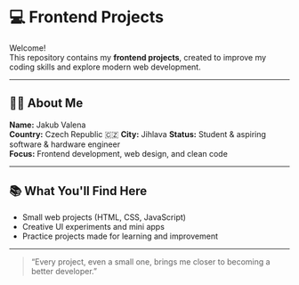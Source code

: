 # 💻 Frontend Projects

Welcome!  
This repository contains my **frontend projects**, created to improve my coding skills and explore modern web development.

---

## 👨‍💻 About Me
**Name:** Jakub Valena  
**Country:** Czech Republic 🇨🇿
**City:** Jihlava 
**Status:** Student & aspiring software & hardware engineer   
**Focus:** Frontend development, web design, and clean code

---

## 📚 What You'll Find Here
- Small web projects (HTML, CSS, JavaScript)
- Creative UI experiments and mini apps
- Practice projects made for learning and improvement

---

> “Every project, even a small one, brings me closer to becoming a better developer.”